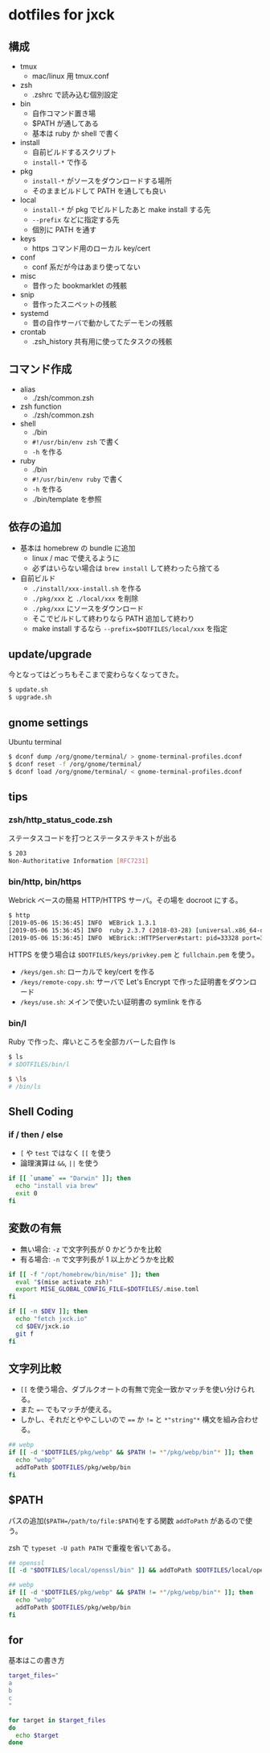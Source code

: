 # dotfiles for jxck

## 構成

- tmux
  - mac/linux 用 tmux.conf
- zsh
  - .zshrc で読み込む個別設定
- bin
  - 自作コマンド置き場
  - $PATH が通してある
  - 基本は ruby か shell で書く
- install
  - 自前ビルドするスクリプト
  - `install-*` で作る
- pkg
  - `install-*` がソースをダウンロードする場所
  - そのままビルドして PATH を通しても良い
- local
  - `install-*` が pkg でビルドしたあと make install する先
  - `--prefix` などに指定する先
  - 個別に PATH を通す
- keys
  - https コマンド用のローカル key/cert
- conf
  - conf 系だが今はあまり使ってない
- misc
  - 昔作った bookmarklet の残骸
- snip
  - 昔作ったスニペットの残骸
- systemd
  - 昔の自作サーバで動かしてたデーモンの残骸
- crontab
  - .zsh_history 共有用に使ってたタスクの残骸


## コマンド作成

- alias
  - ./zsh/common.zsh
- zsh function
  - ./zsh/common.zsh
- shell
  - ./bin
  - `#!/usr/bin/env zsh` で書く
  - `-h` を作る
- ruby
  - ./bin
  - `#!/usr/bin/env ruby` で書く
  - `-h` を作る
  - ./bin/template を参照


## 依存の追加

- 基本は homebrew の bundle に追加
  - linux / mac で使えるように
  - 必ずはいらない場合は `brew install` して終わったら捨てる
- 自前ビルド
  - `./install/xxx-install.sh` を作る
  - `./pkg/xxx` と `./local/xxx` を削除
  - `./pkg/xxx` にソースをダウンロード
  - そこでビルドして終わりなら PATH 追加して終わり
  - make install するなら `--prefix=$DOTFILES/local/xxx` を指定


## update/upgrade

今となってはどっちもそこまで変わらなくなってきた。

```sh
$ update.sh
$ upgrade.sh
```


## gnome settings

Ubuntu terminal

```sh
$ dconf dump /org/gnome/terminal/ > gnome-terminal-profiles.dconf
$ dconf reset -f /org/gnome/terminal/
$ dconf load /org/gnome/terminal/ < gnome-terminal-profiles.dconf
```


## tips

### zsh/http_status_code.zsh

ステータスコードを打つとステータステキストが出る

```sh
$ 203
Non-Authoritative Information [RFC7231]
```


### bin/http, bin/https

Webrick ベースの簡易 HTTP/HTTPS サーバ。その場を docroot にする。

```sh
$ http
[2019-05-06 15:36:45] INFO  WEBrick 1.3.1
[2019-05-06 15:36:45] INFO  ruby 2.3.7 (2018-03-28) [universal.x86_64-darwin18]
[2019-05-06 15:36:45] INFO  WEBrick::HTTPServer#start: pid=33328 port=3000
```

HTTPS を使う場合は `$DOTFILES/keys/privkey.pem` と `fullchain.pem` を使う。

- `/keys/gen.sh`: ローカルで key/cert を作る
- `/keys/remote-copy.sh`: サーバで Let's Encrypt で作った証明書をダウンロード
- `/keys/use.sh`: メインで使いたい証明書の symlink を作る


### bin/l

Ruby で作った、痒いところを全部カバーした自作 ls

```sh
$ ls
# $DOTFILES/bin/l

$ \ls
# /bin/ls
```


## Shell Coding

### if / then / else

- `[` や `test` ではなく `[[` を使う
- 論理演算は `&&`, `||` を使う

```sh
if [[ `uname` == "Darwin" ]]; then
  echo "install via brew"
  exit 0
fi
```


## 変数の有無

- 無い場合: `-z` で文字列長が 0 かどうかを比較
- 有る場合: `-n` で文字列長が 1 以上かどうかを比較

```sh
if [[ -f "/opt/homebrew/bin/mise" ]]; then
  eval "$(mise activate zsh)"
  export MISE_GLOBAL_CONFIG_FILE=$DOTFILES/.mise.toml
fi

if [[ -n $DEV ]]; then
  echo "fetch jxck.io"
  cd $DEV/jxck.io
  git f
fi
```


## 文字列比較

- `[[` を使う場合、ダブルクオートの有無で完全一致かマッチを使い分けられる。
- また `=~` でもマッチが使える。
- しかし、それだとややこしいので `==` か `!=` と `*"string"*` 構文を組み合わせる。

```sh
## webp
if [[ -d "$DOTFILES/pkg/webp" && $PATH != *"/pkg/webp/bin"* ]]; then
  echo "webp"
  addToPath $DOTFILES/pkg/webp/bin
fi
```


## $PATH

パスの追加(`$PATH=/path/to/file:$PATH`)をする関数 `addToPath` があるので使う。

zsh で `typeset -U path PATH` で重複を省いてある。

```sh
## openssl
[[ -d "$DOTFILES/local/openssl/bin" ]] && addToPath $DOTFILES/local/openssl/bin

## webp
if [[ -d "$DOTFILES/pkg/webp" && $PATH != *"/pkg/webp/bin"* ]]; then
  echo "webp"
  addToPath $DOTFILES/pkg/webp/bin
fi
```


## for

基本はこの書き方

```sh
target_files="
a
b
c
"

for target in $target_files
do
  echo $target
done
```